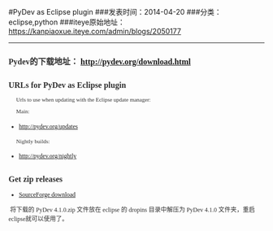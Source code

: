 #PyDev as Eclipse plugin
###发表时间：2014-04-20
###分类：eclipse,python
###iteye原始地址：<a href="https://kanpiaoxue.iteye.com/admin/blogs/2050177" target="_blank">https://kanpiaoxue.iteye.com/admin/blogs/2050177</a>

---

<div class="iteye-blog-content-contain" style="font-size: 14px;"> 
 <div id="urls-for-pydev-as-eclipse-plugin" class="section" style="color: #303030; font-family: Verdana; font-size: 12px; line-height: 18px;"> 
  <h1 style="margin-top: 28px; font-size: 12pt;">Pydev的下载地址：&nbsp;<a href="http://pydev.org/download.html">http://pydev.org/download.html</a> </h1> 
  <h1 style="margin-top: 28px; font-size: 12pt;">URLs for PyDev as Eclipse plugin</h1> 
  <p style="margin: 2px 15px 7px; font-size: 11px; line-height: 1.5em;">Urls to use when updating with the Eclipse update manager:</p> 
  <p style="margin: 2px 15px 7px; font-size: 11px; line-height: 1.5em;">Main:</p> 
  <ul class="simple"> 
   <li><a class="reference external" href="http://pydev.org/updates">http://pydev.org/updates</a></li> 
  </ul> 
  <p style="margin: 2px 15px 7px; font-size: 11px; line-height: 1.5em;">Nightly builds:</p> 
  <ul class="simple"> 
   <li><a class="reference external" href="http://pydev.org/nightly">http://pydev.org/nightly</a></li> 
  </ul> 
 </div> 
 <div id="get-zip-releases" class="section" style="color: #303030; font-family: Verdana; font-size: 12px; line-height: 18px;"> 
  <h1 style="margin-top: 28px; font-size: 12pt;">Get zip releases</h1> 
  <ul class="simple"> 
   <li><a class="reference external" href="http://sourceforge.net/projects/pydev/files/">SourceForge download</a></li> 
  </ul> 
  <p>&nbsp;将下载的&nbsp;PyDev 4.1.0.zip 文件放在 eclipse 的&nbsp;dropins 目录中解压为&nbsp;PyDev 4.1.0 文件夹，重启eclipse就可以使用了。</p> 
 </div> 
</div>